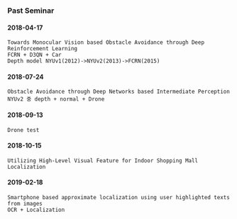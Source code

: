 ### Past Seminar
#### 2018-04-17
```
Towards Monocular Vision based Obstacle Avoidance through Deep Reinforcement Learning
FCRN + D3QN + Car
Depth model NYUv1(2012)->NYUv2(2013)->FCRN(2015)
```

#### 2018-07-24
```
Obstacle Avoidance through Deep Networks based Intermediate Perception
NYUv2 중 depth + normal + Drone

```
#### 2018-09-13
```
Drone test
```

#### 2018-10-15
```
Utilizing High-Level Visual Feature for Indoor Shopping Mall Localization
```
#### 2019-02-18
```
Smartphone based approximate localization using user highlighted texts from images
OCR + Localization
```
